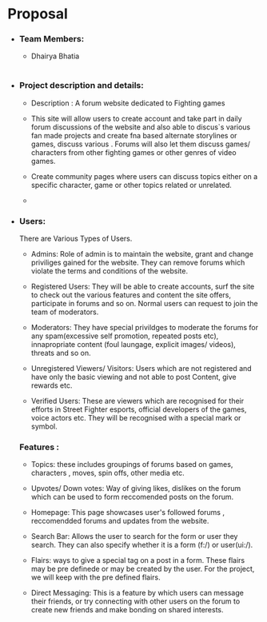 # Proposal

 * ### Team Members:
     * Dhairya Bhatia 
 <br><br>
 * ### Project description and details:
    * Description : A forum website dedicated to Fighting games 
    
    * This site will allow users to create account and take part in daily forum discussions of the website and also able to discus`s various fan made projects and create fna based alternate storylines or games, discuss various . Forums will also let them discuss games/ characters from other fighting games or other genres of video games.
    * Create community pages where users can discuss topics either on a specific character, game or other topics related or unrelated.
    * 

* ### Users:
    There are Various Types of Users.<br>
     * Admins: Role of admin is to maintain the website, grant and change priviliges gained for the website. They can remove forums which violate the terms and conditions of the website.

     * Registered Users: They will be able to create accounts, surf the site to check out the various features and content the site offers, participate in forums and so on. Normal users can request to join the team of moderators.

     * Moderators: They have special privildges to moderate the forums for any spam(excessive self promotion, repeated posts etc),  innapropriate content (foul laungage, explicit images/ videos), threats and so on.

     * Unregistered Viewers/ Visitors: Users which are not registered and have only the basic viewing and not able to post Content, give rewards etc.

     * Verified Users: These are viewers which are recognised for their efforts in Street Fighter esports, official developers of the games, voice actors etc. They will be recognised with a special mark or symbol.

     ### Features :

    * Topics: these includes groupings of forums based on games, characters , moves, spin offs, other media etc.

    * Upvotes/ Down votes: Way of giving likes, dislikes on the forum which can be used to form reccomended posts on the forum.

    * Homepage: This page showcases  user's followed forums , reccomendded forums and updates from the website.

    * Search Bar: Allows the user to search for the form or user they search. They can also specify whether it is a form (f:/) or user(ui:/).

    * Flairs: ways to give a special tag on a post in a form. These flairs may be pre definede or may be created by the user. For the project, we will keep with the pre defined flairs.

    * Direct Messaging: This is a feature by which users can message their friends, or try connecting with other users on the forum to create new friends and make bonding on shared interests.





